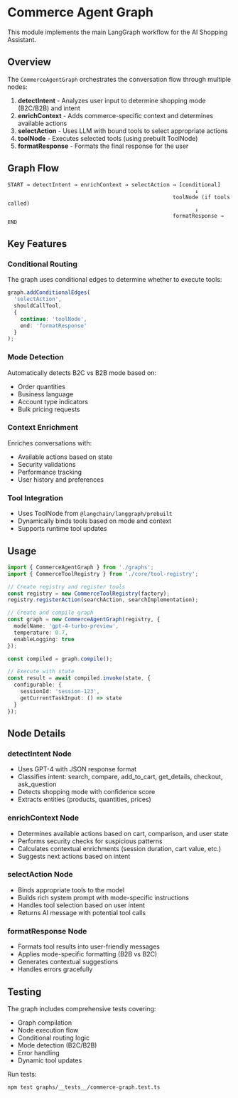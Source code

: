 # Commerce Agent Graph

This module implements the main LangGraph workflow for the AI Shopping Assistant.

## Overview

The `CommerceAgentGraph` orchestrates the conversation flow through multiple nodes:

1. **detectIntent** - Analyzes user input to determine shopping mode (B2C/B2B) and intent
2. **enrichContext** - Adds commerce-specific context and determines available actions  
3. **selectAction** - Uses LLM with bound tools to select appropriate actions
4. **toolNode** - Executes selected tools (using prebuilt ToolNode)
5. **formatResponse** - Formats the final response for the user

## Graph Flow

```
START → detectIntent → enrichContext → selectAction → [conditional]
                                                           ↓
                                                    toolNode (if tools called)
                                                           ↓
                                                    formatResponse → END
```

## Key Features

### Conditional Routing
The graph uses conditional edges to determine whether to execute tools:
```typescript
graph.addConditionalEdges(
  'selectAction',
  shouldCallTool,
  {
    continue: 'toolNode',
    end: 'formatResponse'
  }
);
```

### Mode Detection
Automatically detects B2C vs B2B mode based on:
- Order quantities
- Business language
- Account type indicators
- Bulk pricing requests

### Context Enrichment
Enriches conversations with:
- Available actions based on state
- Security validations
- Performance tracking
- User history and preferences

### Tool Integration
- Uses ToolNode from `@langchain/langgraph/prebuilt`
- Dynamically binds tools based on mode and context
- Supports runtime tool updates

## Usage

```typescript
import { CommerceAgentGraph } from './graphs';
import { CommerceToolRegistry } from './core/tool-registry';

// Create registry and register tools
const registry = new CommerceToolRegistry(factory);
registry.registerAction(searchAction, searchImplementation);

// Create and compile graph
const graph = new CommerceAgentGraph(registry, {
  modelName: 'gpt-4-turbo-preview',
  temperature: 0.7,
  enableLogging: true
});

const compiled = graph.compile();

// Execute with state
const result = await compiled.invoke(state, {
  configurable: {
    sessionId: 'session-123',
    getCurrentTaskInput: () => state
  }
});
```

## Node Details

### detectIntent Node
- Uses GPT-4 with JSON response format
- Classifies intent: search, compare, add_to_cart, get_details, checkout, ask_question
- Detects shopping mode with confidence score
- Extracts entities (products, quantities, prices)

### enrichContext Node  
- Determines available actions based on cart, comparison, and user state
- Performs security checks for suspicious patterns
- Calculates contextual enrichments (session duration, cart value, etc.)
- Suggests next actions based on intent

### selectAction Node
- Binds appropriate tools to the model
- Builds rich system prompt with mode-specific instructions
- Handles tool selection based on user intent
- Returns AI message with potential tool calls

### formatResponse Node
- Formats tool results into user-friendly messages
- Applies mode-specific formatting (B2B vs B2C)
- Generates contextual suggestions
- Handles errors gracefully

## Testing

The graph includes comprehensive tests covering:
- Graph compilation
- Node execution flow
- Conditional routing logic
- Mode detection (B2C/B2B)
- Error handling
- Dynamic tool updates

Run tests:
```bash
npm test graphs/__tests__/commerce-graph.test.ts
```